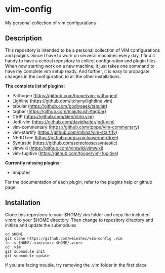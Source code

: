 vim-config
==========

My personal collection of vim configurations


## Description

This repository is intended to be a personal collection of VIM configurations and plugins. Since I have to work on serveral machines every day, I find it handy to have a central repository to collect configuration and plugin files. When now starting work on a new machine, it just takes one command to have my complete vim setup ready. And further, it is easy to propagate changes in the configuration to all the other installations.


**The complete list of plugins:**
+ Pathogen (https://github.com/tpope/vim-pathogen)
+ Lighline (https://github.com/itchyny/lightline.vim)
+ tabular (https://github.com/godlygeek/tabular)
+ tagbar (https://github.com/majutsushi/tagbar)
+ CtrlP (https://github.com/kien/ctrlp.vim)
+ Jedi-vim (https://github.com/davidhalter/jedi-vim)
+ vim-commentary (https://github.com/tpope/vim-commentary)
+ vim-startify (https://github.com/mhinz/vim-startify)
+ NERDTree (https://github.com/scrooloose/nerdtree)
+ Syntastic (https://github.com/scrooloose/syntastic)
+ vimwiki (https://github.com/vimwiki/vimwiki)
+ vim-fugitive (https://github.com/tpope/vim-fugitive)

**Currently missing plugins:**
+ Snipptes

For the documentation of each plugin, refer to the plugins help or github page.



## Installation

Clone this repository to your $HOME/.vim folder and copy the included vimrc to your $HOME directory.
Then change to repository directory and initlize and update the submodules

    cd $HOME
    git clone https://github.com/weinshec/vim-config .vim
    ln -s $HOME/.vim/vimrc $HOME/.vimrc
    cd .vim
    git submodule init
    git submodule update

If you are facing trouble, try removing the .vim folder in the first place



